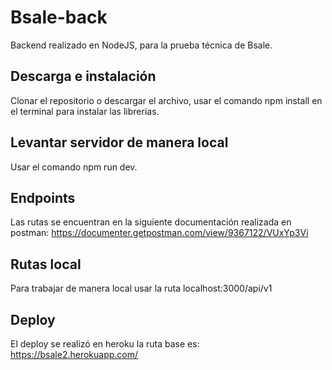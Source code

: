 # Bsale-back

Backend realizado en NodeJS, para la prueba técnica de Bsale.

## Descarga e instalación

Clonar el repositorio o descargar el archivo, usar el comando npm install en el terminal para
instalar las librerias.

## Levantar servidor de manera local

Usar el comando npm run dev.


## Endpoints

Las rutas se encuentran en la siguiente documentación realizada en postman:
https://documenter.getpostman.com/view/9367122/VUxYp3Vi


## Rutas local

Para trabajar de manera local usar la ruta localhost:3000/api/v1

## Deploy

El deploy se realizó en heroku la ruta base es: 
https://bsale2.herokuapp.com/



